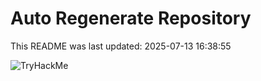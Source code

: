 # Auto Regenerate Repository

This README was last updated: 2025-07-13 16:38:55

 ![TryHackMe](https://tryhackme.com/badge/533634)